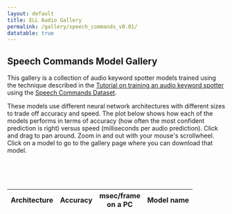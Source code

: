 ```yaml
---
layout: default
title: ELL Audio Gallery
permalink: /gallery/speech_commands_v0.01/
datatable: true
--- 
```


<h2>Speech Commands Model Gallery</h2>

<p>This gallery is a collection of audio keyword spotter models trained using the technique described in the <a href='/ELL/tutorials/Training-audio-keyword-spotter-with-pytorch/'>Tutorial on training an audio keyword spotter</a> using the 
<a href='http://download.tensorflow.org/data/speech_commands_v0.01.tar.gz'>Speech Commands Dataset</a>.

<p>
These models use different neural network architectures with different sizes to trade off accuracy and speed. The plot below shows how each of the
models performs in terms of accuracy (how often the most confident prediction is right) versus speed (milliseconds per audio prediction).
Click and drag to pan around. Zoom in and out with your mouse's scrollwheel.  Click on a model to go to the gallery page where you can download
that model.</p>
<br/>
<div id='plot' ></div>

<script language="javascript">

    var json_data = null;
    
    function resizeGraph() {
        showGraph(json_data);
    }

    function showGraph(data) {
        
        json_data = data
        plot = document.getElementById("plot");

        var graphWidth = plot.offsetWidth;
        var graphHeight = graphWidth / 1.618; // golden ratio
       
        var fontSize = 14
        var spec = {
        "$schema": "https://vega.github.io/schema/vega-lite/v3.json",
        "title": "accuracy vs milliseconds",
        "description": "A plot of accuracy versus performance",
        "width": graphWidth, 
        "height": graphHeight,
        "data": {
            "format": { "type": "json" },
            "values": data 
        },    
        "config": { 
            "title": {
            "fontSize": fontSize,
            "fontWeight": "normal"
            },
            "axis": {
            "labelFontSize": fontSize,
            "titleFontSize": fontSize
            },
            "legend" :{
            "titleFontSize": fontSize,
            "labelFontSize": fontSize,
            "titleFontWeight": "normal"
            }
        },
        "padding": {"left": 0, "top": 0, "right": 0, "bottom": 0},
        "autosize": {
            "type": "fit",
            "resize": true,
        },
        "selection": {
            "grid": { "type": "interval", "bind": "scales" }
        },
        "mark": {"type":"point", "filled":true, "tooltip": {"content": "data"}},
        "transform": [{
            "calculate": "'https://github.com/Microsoft/ELL-models/tree/master/models/speech_commands_v0.01/' + datum.friendly_name", "as": "url"
        }],
        "encoding": {
            "x": {"field": "predict_time", "type": "quantitative", "axis": {"title": "milliseconds / prediction"}, "scale": {"padding": 0, "zero": false} },
            "y": {"field": "accuracy_test", "type": "quantitative", "axis": {"title": "accuracy"}, "scale": {"padding": 0, "zero": false}}, 
            "color": {"field": "architecture", "type": "nominal", "legend": {"title": "Architecture", "orient": "bottom-right" } },
            "shape": { "field": "hidden_size", "legend" : null },
            "size": {"value": 100},
            "href": {"field": "url", "type": "nominal"},            
            "tooltip": [{"field": "friendly_name", "type": "ordinal", "title": "name" },
                        {"field": "architecture", "type": "nominal", "title": "architecture"},
                        {"field": "accuracy_test", "type": "quantitative", "title": "accuracy"},
                        {"field": "predict_time", "type": "nominal", "title": "ms/frame"},
                        {"field": "input_size", "type": "quantitative", "title": "input size" },
                        {"field": "hidden_size", "type": "quantitative", "title": "hidden size" },
                        {"field": "num_layers", "type": "quantitative", "title": "num layers" }],
        }
        }
        vegaEmbed("#plot", spec, {actions:false})
    }
    
    function filterData(data) {
        var filtered = []
        for (i = 0; i < data.length; i++)
        {
            row = data[i]
            rate = row['sample_rate']
            if (rate == 8000) {
                rate = "8kHz"
            } else if (rate == 16000) {
                rate = "16kHz"
            }
            row['architecture'] = row['architecture'] + " " + rate
            include = true // !row['reset'] && row['vad'] == true && !row['hard_sigmoid']
            // include = !row['reset'] && row['vad'] == true && !row['hard_sigmoid']
            if (include) {
                filtered.push(row)
            }
        }
        return filtered;
    }
    
    function updateTable(data) {
        var trHTML = '';
        $.each(data, function (i, item) {
            architecture = item['architecture'];
            hidden_size = item['hidden_size'];
            num_layers = item['num_layers'];
            accuracy = (100 * item['accuracy_test']).toFixed(2);
            speed = item['predict_time'];
            name = item['friendly_name'];
            url = "https://github.com/Microsoft/ELL-models/tree/master/models/speech_commands_v0.01/" + name;
            trHTML += '<tr><td>' + architecture + '</td><td>' + accuracy + '</td><td>' + speed + '</td><td><a href=' + url + '>' + name + '</a></td></tr>';
        });        
        $('#tabledata').append(trHTML);
    }

    function loadGraph() {
        loadJSON('/ELL/gallery/speech_commands_v0.01/pareto.json', function(response) {
            // Parse JSON string into object
            data = JSON.parse(response);
            data = filterData(data);
            showGraph(data);
            updateTable(data);
                
            $('.datatable').DataTable({
                paging: false,
                aaSorting: [[2, 'asc'], [1, 'desc']], // ascending on accuracy, descending on time.
                autoWidth: true,
                searching: false,
                info: false
            });
        });
    }

window.onload = function () {
    loadGraph();    
    window.addEventListener('resize', resizeGraph, false);    
}

</script>

<br/>
<br/>
<div class="table-responsive">
<table id="tabledata" class="table table-striped table-bordered table-auto datatable" style="margin-left:auto;margin-right:auto;">
<thead>
<tr>
  <th>Architecture</th>
  <th>Accuracy</th>
  <th>msec/frame<br>on a PC</th>
  <th>Model name</th>
</tr>
</thead>
</table>
</div>
